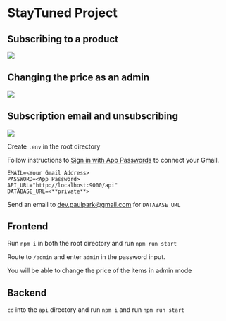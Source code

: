 # StayTuned Project

## Subscribing to a product

![](https://github.com/paulpark330/staytuned-project/demo_1.gif)

## Changing the price as an admin

![](https://github.com/paulpark330/staytuned-project/demo_2.gif)

## Subscription email and unsubscribing

![](https://github.com/paulpark330/staytuned-project/demo_3.gif)

Create `.env` in the root directory

Follow instructions to [Sign in with App Passwords](https://support.google.com/accounts/answer/185833?hl=en) to connect your Gmail.

```
EMAIL=<Your Gmail Address>
PASSWORD=<App Password>
API_URL="http://localhost:9000/api"
DATABASE_URL=<**private**>
```
Send an email to dev.paulpark@gmail.com for `DATABASE_URL`

## Frontend 

Run `npm i` in both the root directory and run `npm run start`

Route to `/admin` and enter `admin` in the password input.

You will be able to change the price of the items in admin mode

## Backend

`cd` into the `api` directory and run `npm i` and run `npm run start`


